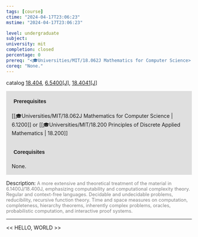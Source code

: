 ```yaml
---
tags: [course]
ctime: "2024-04-17T23:06:23"
mstime: "2024-04-17T23:06:23"

level: undergraduate
subject: 
university: mit
completion: closed
percentage: 0
prereq: "<🎓Universities/MIT/18.062J Mathematics for Computer Science> or <🎓Universities/MIT/18.200 Principles of Discrete Applied Mathematics>"
coreq: "None."
---
```


catalog [18.404](http://student.mit.edu/catalog/m18a.html#18.404), [6.5400[J]](http://student.mit.edu/catalog/m6a.html#6.5400), [18.4041[J]](http://student.mit.edu/catalog/m18a.html#18.4041)

<span style="display: block; padding: 15px; background-color: rgb(100, 100, 100, 0.2);"><font id="m_prereq1740_0" style="display: block; font-family: Arial, sans-serif; font-weight: bold; padding: 5px">Prerequisites</font><br><span id="prereq1740_0">[[🎓Universities/MIT/18.062J Mathematics for Computer Science | 6.1200]] or [[🎓Universities/MIT/18.200 Principles of Discrete Applied Mathematics | 18.200]]</span></span>
<span style="display: block; padding: 15px; background-color: rgb(100, 100, 100, 0.2);"><font id="m_coreq1740_0" style="display: block; font-family: Arial, sans-serif; font-weight: bold; padding: 5px">Corequisites</font><br><span id="coreq1740_0">None.</span></span>

<font style="">Description:</font>
<font style="color: grey; font-size: 0.8rem;">A more extensive and theoretical treatment of the material in 6.1400J/18.400J, emphasizing computability and computational complexity theory. Regular and context-free languages. Decidable and undecidable problems, reducibility, recursive function theory. Time and space measures on computation, completeness, hierarchy theorems, inherently complex problems, oracles, probabilistic computation, and interactive proof systems.</font>



---

<< HELLO, WORLD >>
